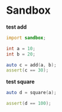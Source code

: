 # Sandbox

__test add__

```d
import sandbox;

int a = 10;
int b = 20;

auto c = add(a, b);
assert(c == 30);
```

__test square__

```d
auto d = square(a);

assert(d == 100);
```
